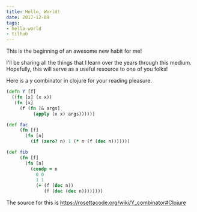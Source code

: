 ```yaml
---
title: Hello, World!
date: 2017-12-09
tags:
- hello-world
- tilhub
---
```


This is the beginning of an awesome new habit for me!

I'll be sharing all the things that I learn over the years through this medium.
Hopefully, this will serve as a useful resource to one of you folks!

Here is a y combinator in clojure for your reading pleasure.

```clojure
(defn Y [f]
  ((fn [x] (x x))
   (fn [x]
     (f (fn [& args]
          (apply (x x) args))))))

(def fac
     (fn [f]
       (fn [n]
         (if (zero? n) 1 (* n (f (dec n)))))))

(def fib
     (fn [f]
       (fn [n]
         (condp = n
           0 0
           1 1
           (+ (f (dec n))
              (f (dec (dec n))))))))
```

The source for this is https://rosettacode.org/wiki/Y_combinator#Clojure

